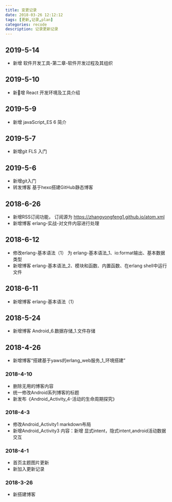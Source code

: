 ```yaml
---
title: 变更记录
date: 2018-03-26 12:12:12
tags: [更新,记录,plan]
categories: recode
description: 记录更新记录
---
```

<!-- ![Folder](/images/zyf_img/title1.png) -->
## 2019-5-14 
* 新增 软件开发工具-第二章-软件开发过程及其组织

## 2019-5-10
* 新增 React 开发环境及工具介绍

## 2019-5-9
* 新增 javaScript_ES 6 简介

## 2019-5-7
* 新增git FLS 入门

## 2019-5-6
* 新增git入门
* 转发博客 基于hexo搭建GitHub静态博客

## 2018-6-26 
* 新增RSS订阅功能， 订阅源为 https://zhangyongfeng1.github.io/atom.xml
* 新增博客 erlang-实战-对文件内容进行处理

## 2018-6-12
* 修改erlang-基本语法（1） 为 erlang-基本语法_1、io:format输出、基本数据类型
* 新增博客 erlang-基本语法_2、模块和函数、内置函数、在erlang shell中运行文件

## 2018-6-11
* 新增博客 erlang-基本语法（1）

## 2018-5-24
* 新增博客 Android_6.数据存储_1.文件存储

## 2018-4-26
* 新增博客“搭建基于yaws的erlang_web服务_1_环境搭建”

### 2018-4-10 
* 删除无用的博客内容
* 统一修改Android系列博客的标题
* 新发布《Android_Activity_4-活动的生命周期探究》

### 2018-4-3
* 修改Android_Activity1 markdown布局
* 新增Android_Activity3 内容：新增 显式intent，隐式intent,android活动数据交互

### 2018-4-1 
* 首页主题图片更新
* 新加入更新记录

### 2018-3-26 
* 新搭建博客